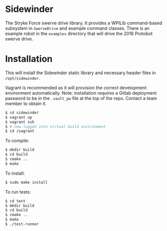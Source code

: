 # Sidewinder

The Stryke Force swerve drive library. It provides a WPILib command-based subsystem in `SwerveDrive` and example command classes. There is an example robot in the `examples` directory that will drive the 2016 Protobot swerve drive.

# Installation

This will install the Sidewinder static library and necessary header files in `/opt/sidewinder`.

Vagrant is recommended as it will provision the correct development environment automatically. Note: installation requires a Gitlab deployment password to be in the `.vault_pw` file at the top of the repo. Contact a team member to obtain it.

```sh
$ cd sidewinder
$ vagrant up
$ vagrant ssh
$ # now logged into virtual build environment
$ cd /vagrant
```

To compile:

```sh
$ mkdir build
$ cd build
$ cmake ..
$ make
```

To install:

```sh
$ sudo make install
```

To run tests:

```sh
$ cd test
$ mkdir build
$ cd build
$ cmake ..
$ make
$ ./test-runner
```
